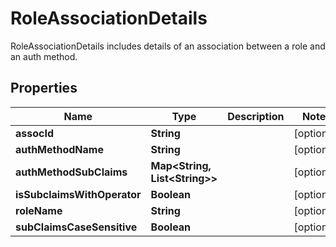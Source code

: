 

# RoleAssociationDetails

RoleAssociationDetails includes details of an association between a role and an auth method.

## Properties

| Name | Type | Description | Notes |
|------------ | ------------- | ------------- | -------------|
|**assocId** | **String** |  |  [optional] |
|**authMethodName** | **String** |  |  [optional] |
|**authMethodSubClaims** | **Map&lt;String, List&lt;String&gt;&gt;** |  |  [optional] |
|**isSubclaimsWithOperator** | **Boolean** |  |  [optional] |
|**roleName** | **String** |  |  [optional] |
|**subClaimsCaseSensitive** | **Boolean** |  |  [optional] |



